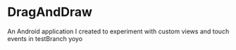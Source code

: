 # DragAndDraw
An Android application I created to experiment with custom views and touch events
in testBranch yoyo
